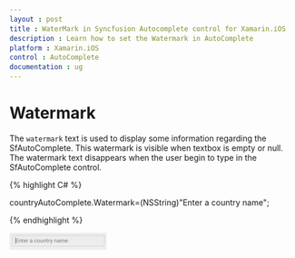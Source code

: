 ```yaml
---
layout : post
title : WaterMark in Syncfusion Autocomplete control for Xamarin.iOS
description : Learn how to set the Watermark in AutoComplete
platform : Xamarin.iOS
control : AutoComplete
documentation : ug
---
```


# Watermark

The `watermark` text is used to display some information regarding the SfAutoComplete. This watermark is visible when textbox is empty or null. The watermark text disappears when the user begin to type in the SfAutoComplete control. 

{% highlight C# %}

countryAutoComplete.Watermark=(NSString)"Enter a country name";

{% endhighlight %}

![](images/watermark.png)
